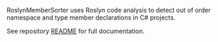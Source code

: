 RoslynMemberSorter uses Roslyn code analysis to detect out of order namespace and type member declarations in C# projects.

See repository [README](https://github.com/RichardRobertson/RoslynMemberSorter/blob/master/README.md) for full documentation.
